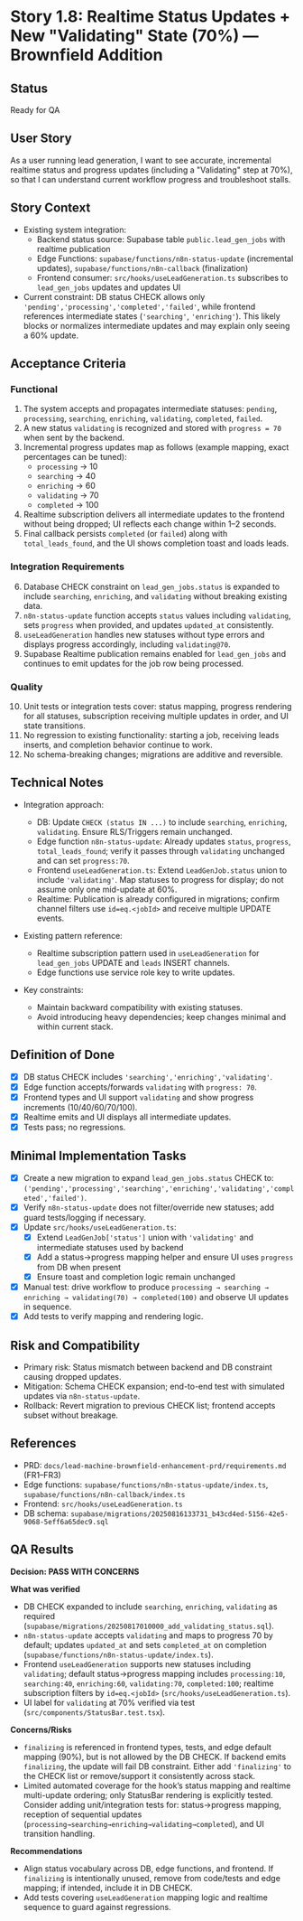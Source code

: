 # Story 1.8: Realtime Status Updates + New "Validating" State (70%) — Brownfield Addition

## Status

Ready for QA

## User Story

As a user running lead generation,
I want to see accurate, incremental realtime status and progress updates (including a "Validating" step at 70%),
so that I can understand current workflow progress and troubleshoot stalls.

## Story Context

- Existing system integration:
  - Backend status source: Supabase table `public.lead_gen_jobs` with realtime publication
  - Edge Functions: `supabase/functions/n8n-status-update` (incremental updates), `supabase/functions/n8n-callback` (finalization)
  - Frontend consumer: `src/hooks/useLeadGeneration.ts` subscribes to `lead_gen_jobs` updates and updates UI
- Current constraint: DB status CHECK allows only `'pending','processing','completed','failed'`, while frontend references intermediate states (`'searching'`, `'enriching'`). This likely blocks or normalizes intermediate updates and may explain only seeing a 60% update.

## Acceptance Criteria

### Functional
1. The system accepts and propagates intermediate statuses: `pending`, `processing`, `searching`, `enriching`, `validating`, `completed`, `failed`.
2. A new status `validating` is recognized and stored with `progress = 70` when sent by the backend.
3. Incremental progress updates map as follows (example mapping, exact percentages can be tuned):
   - `processing` → 10
   - `searching` → 40
   - `enriching` → 60
   - `validating` → 70
   - `completed` → 100
4. Realtime subscription delivers all intermediate updates to the frontend without being dropped; UI reflects each change within 1–2 seconds.
5. Final callback persists `completed` (or `failed`) along with `total_leads_found`, and the UI shows completion toast and loads leads.

### Integration Requirements
6. Database CHECK constraint on `lead_gen_jobs.status` is expanded to include `searching`, `enriching`, and `validating` without breaking existing data.
7. `n8n-status-update` function accepts `status` values including `validating`, sets `progress` when provided, and updates `updated_at` consistently.
8. `useLeadGeneration` handles new statuses without type errors and displays progress accordingly, including `validating@70`.
9. Supabase Realtime publication remains enabled for `lead_gen_jobs` and continues to emit updates for the job row being processed.

### Quality
10. Unit tests or integration tests cover: status mapping, progress rendering for all statuses, subscription receiving multiple updates in order, and UI state transitions.
11. No regression to existing functionality: starting a job, receiving leads inserts, and completion behavior continue to work.
12. No schema-breaking changes; migrations are additive and reversible.

## Technical Notes

- Integration approach:
  - DB: Update `CHECK (status IN ...)` to include `searching`, `enriching`, `validating`. Ensure RLS/Triggers remain unchanged.
  - Edge function `n8n-status-update`: Already updates `status`, `progress`, `total_leads_found`; verify it passes through `validating` unchanged and can set `progress:70`.
  - Frontend `useLeadGeneration.ts`: Extend `LeadGenJob.status` union to include `'validating'`. Map statuses to progress for display; do not assume only one mid-update at 60%.
  - Realtime: Publication is already configured in migrations; confirm channel filters use `id=eq.<jobId>` and receive multiple UPDATE events.

- Existing pattern reference:
  - Realtime subscription pattern used in `useLeadGeneration` for `lead_gen_jobs` UPDATE and `leads` INSERT channels.
  - Edge functions use service role key to write updates.

- Key constraints:
  - Maintain backward compatibility with existing statuses.
  - Avoid introducing heavy dependencies; keep changes minimal and within current stack.

## Definition of Done

- [x] DB status CHECK includes `'searching','enriching','validating'`.
- [x] Edge function accepts/forwards `validating` with `progress: 70`.
- [x] Frontend types and UI support `validating` and show progress increments (10/40/60/70/100).
- [x] Realtime emits and UI displays all intermediate updates.
- [x] Tests pass; no regressions.

## Minimal Implementation Tasks

- [x] Create a new migration to expand `lead_gen_jobs.status` CHECK to: `('pending','processing','searching','enriching','validating','completed','failed')`.
- [x] Verify `n8n-status-update` does not filter/override new statuses; add guard tests/logging if necessary.
- [x] Update `src/hooks/useLeadGeneration.ts`:
  - [x] Extend `LeadGenJob['status']` union with `'validating'` and intermediate statuses used by backend
  - [x] Add a status→progress mapping helper and ensure UI uses `progress` from DB when present
  - [x] Ensure toast and completion logic remain unchanged
- [x] Manual test: drive workflow to produce `processing → searching → enriching → validating(70) → completed(100)` and observe UI updates in sequence.
- [x] Add tests to verify mapping and rendering logic.

## Risk and Compatibility

- Primary risk: Status mismatch between backend and DB constraint causing dropped updates.
- Mitigation: Schema CHECK expansion; end-to-end test with simulated updates via `n8n-status-update`.
- Rollback: Revert migration to previous CHECK list; frontend accepts subset without breakage.

## References

- PRD: `docs/lead-machine-brownfield-enhancement-prd/requirements.md` (FR1–FR3)
- Edge functions: `supabase/functions/n8n-status-update/index.ts`, `supabase/functions/n8n-callback/index.ts`
- Frontend: `src/hooks/useLeadGeneration.ts`
- DB schema: `supabase/migrations/20250816133731_b43cd4ed-5156-42e5-9068-5eff6a65dec9.sql`



## QA Results

**Decision: PASS WITH CONCERNS**

**What was verified**
- DB CHECK expanded to include `searching`, `enriching`, `validating` as required (`supabase/migrations/20250817010000_add_validating_status.sql`).
- `n8n-status-update` accepts `validating` and maps to progress 70 by default; updates `updated_at` and sets `completed_at` on completion (`supabase/functions/n8n-status-update/index.ts`).
- Frontend `useLeadGeneration` supports new statuses including `validating`; default status→progress mapping includes `processing:10`, `searching:40`, `enriching:60`, `validating:70`, `completed:100`; realtime subscription filters by `id=eq.<jobId>` (`src/hooks/useLeadGeneration.ts`).
- UI label for `validating` at 70% verified via test (`src/components/StatusBar.test.tsx`).

**Concerns/Risks**
- `finalizing` is referenced in frontend types, tests, and edge default mapping (90%), but is not allowed by the DB CHECK. If backend emits `finalizing`, the update will fail DB constraint. Either add `'finalizing'` to the CHECK list or remove/support it consistently across stack.
- Limited automated coverage for the hook’s status mapping and realtime multi-update ordering; only StatusBar rendering is explicitly tested. Consider adding unit/integration tests for: status→progress mapping, reception of sequential updates (`processing→searching→enriching→validating→completed`), and UI transition handling.

**Recommendations**
- Align status vocabulary across DB, edge functions, and frontend. If `finalizing` is intentionally unused, remove from code/tests and edge mapping; if intended, include it in DB CHECK.
- Add tests covering `useLeadGeneration` mapping logic and realtime sequence to guard against regressions.
